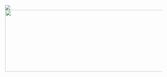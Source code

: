<img src="https://capsule-render.vercel.app/api?type=wave&color=auto&height=300&section=header&text=Qlellow's%20Github&fontSize=80" />

<a href="https://www.gitanimals.org/en_US?utm_medium=image&utm_source=ahrwu&utm_content=line">
  <img
    src="https://render.gitanimals.org/lines/ahrwu?pet-id=717325332977676079"
    width="800"
    height="200"
  />
</a>
  
<!--
**ahrwu/ahrwu** is a ✨ _special_ ✨ repository because its `README.md` (this file) appears on your GitHub profile.

Here are some ideas to get you started:

- 🔭 I’m currently working on ...
- 🌱 I’m currently learning ...
- 👯 I’m looking to collaborate on ...
- 🤔 I’m looking for help with ...
- 💬 Ask me about ...
- 📫 How to reach me: ...
- 😄 Pronouns: ...
- ⚡ Fun fact: ...
-->
